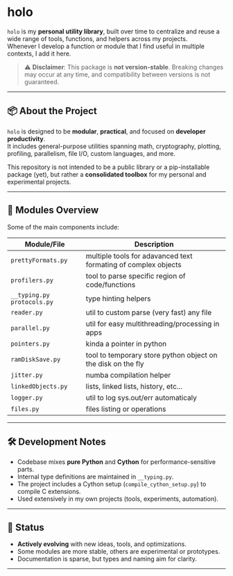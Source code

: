 # holo

`holo` is my **personal utility library**, built over time to centralize and reuse a wide range of tools, functions, and helpers across my projects.  
Whenever I develop a function or module that I find useful in multiple contexts, I add it here.

> ⚠️ **Disclaimer**: This package is **not version-stable**. Breaking changes may occur at any time, and compatibility between versions is not guaranteed.

---

## 📦 About the Project

`holo` is designed to be **modular**, **practical**, and focused on **developer productivity**.  
It includes general-purpose utilities spanning math, cryptography, plotting, profiling, parallelism, file I/O, custom languages, and more.

This repository is not intended to be a public library or a pip-installable package (yet), but rather a **consolidated toolbox** for my personal and experimental projects.

---

## 📂 Modules Overview

Some of the main components include:

| Module/File                   | Description              |
|-------------------------------|--------------------------|
| `prettyFormats.py`            | multiple tools for adavanced text formating of complex objects |
| `profilers.py`                | tool to parse specific region of code/functions |
| `__typing.py` `protocols.py`  | type hinting helpers     |
| `reader.py`                   | util to custom parse (very fast) any file |
| `parallel.py`                 | util for easy multithreading/processing in apps |
| `pointers.py`                 | kinda a pointer in python |
| `ramDiskSave.py`              | tool to temporary store python object on the disk on the fly |
| `jitter.py`                   | numba compilation helper |
| `linkedObjects.py`            | lists, linked lists, history, etc... |
| `logger.py`                   | util to log sys.out/err automaticaly |
| `files.py`                    | files listing or operations |



---

## 🛠️ Development Notes

- Codebase mixes **pure Python** and **Cython** for performance-sensitive parts.
- Internal type definitions are maintained in `__typing.py`.
- The project includes a Cython setup (`compile_cython_setup.py`) to compile C extensions.
- Used extensively in my own projects (tools, experiments, automation).

---

## 🚧 Status

- **Actively evolving** with new ideas, tools, and optimizations.
- Some modules are more stable, others are experimental or prototypes.
- Documentation is sparse, but types and naming aim for clarity.

---


